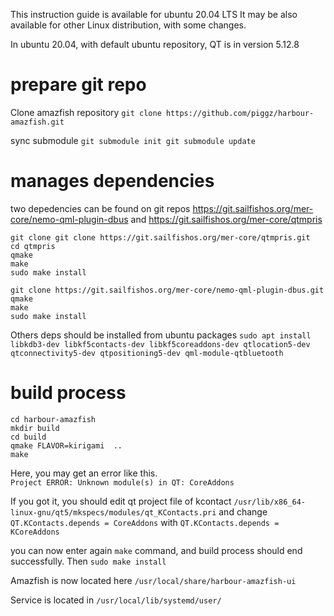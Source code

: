 This instruction guide is available for ubuntu 20.04 LTS
It may be also available for other Linux distribution, with some changes.

In ubuntu 20.04, with default ubuntu repository, QT is in version 5.12.8


# prepare git repo
Clone amazfish repository
`git clone https://github.com/piggz/harbour-amazfish.git`

sync submodule
`git submodule init
git submodule update`

# manages dependencies

two depedencies can be found on git repos
https://git.sailfishos.org/mer-core/nemo-qml-plugin-dbus
and
https://git.sailfishos.org/mer-core/qtmpris

```
git clone git clone https://git.sailfishos.org/mer-core/qtmpris.git
cd qtmpris
qmake
make
sudo make install
```

```
git clone https://git.sailfishos.org/mer-core/nemo-qml-plugin-dbus.git
qmake
make
sudo make install
```
Others deps should be installed from ubuntu packages
`sudo apt install libkdb3-dev libkf5contacts-dev libkf5coreaddons-dev qtlocation5-dev qtconnectivity5-dev qtpositioning5-dev qml-module-qtbluetooth
`

# build process

```
cd harbour-amazfish
mkdir build
cd build
qmake FLAVOR=kirigami  ..
make
```

Here, you may get an error like this.  
`Project ERROR: Unknown module(s) in QT: CoreAddons`

If you got it, you should edit  qt project file of kcontact `/usr/lib/x86_64-linux-gnu/qt5/mkspecs/modules/qt_KContacts.pri`
and change 
`QT.KContacts.depends = CoreAddons`
with 
`QT.KContacts.depends = KCoreAddons`

you can now enter again `make` command, and build process should end successfully.
Then `sudo make install`

Amazfish is now located here `/usr/local/share/harbour-amazfish-ui`

Service is located in `/usr/local/lib/systemd/user/`

